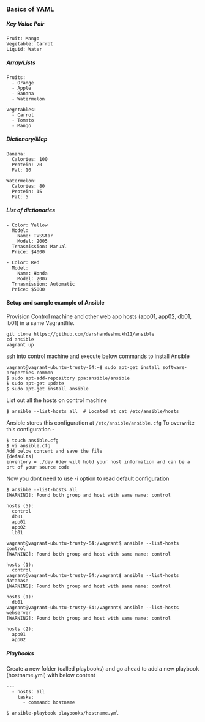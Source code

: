 ### Basics of YAML
##### Key Value Pair

```
Fruit: Mango
Vegetable: Carrot
Liquid: Water
```


##### Array/Lists
```
Fruits:
  - Orange
  - Apple
  - Banana
  - Watermelon

Vegetables:
  - Carrot
  - Tomato
  - Mango
```  

##### Dictionary/Map
```
Banana:
  Calories: 100
  Protein: 20
  Fat: 10

Watermelon:
  Calories: 80
  Protein: 15
  Fat: 5
```  

##### List of dictionaries
```
- Color: Yellow
  Model:
    Name: TVSStar
    Model: 2005
  Trnasmission: Manual
  Price: $4000
    
- Color: Red
  Model:
    Name: Honda
    Model: 2007
  Trnasmission: Automatic
  Price: $5000    
  ```
  #### Setup and sample example of Ansible
  Provision Control machine and other web app hosts (app01, app02, db01, lb01) in a same Vagrantfile. 
  ```
  git clone https://github.com/darshandeshmukh11/ansible
  cd ansible
  vagrant up
  ```
  ssh into control machine and execute below commands to install Ansible
  ```
  vagrant@vagrant-ubuntu-trusty-64:~$ sudo apt-get install software-properties-common
  $ sudo apt-add-repository ppa:ansible/ansible
  $ sudo apt-get update
  $ sudo apt-get install ansible
  ```
  
  List out all the hosts on control machine
  ```
  $ ansible --list-hosts all  # Located at cat /etc/ansible/hosts
  ```
  Ansible stores this configuration at ```/etc/ansible/ansible.cfg``` 
  To overwrite this configuration - 
  ```
  $ touch ansible.cfg
  $ vi ansible.cfg
  Add below content and save the file 
  [defaults]
  inventory = ./dev #dev will hold your host information and can be a prt of your source code
  ```
  Now you dont need to use -i option to read default configuration
  ```
  $ ansible --list-hosts all
  [WARNING]: Found both group and host with same name: control

  hosts (5):
    control
    db01
    app01
    app02
    lb01
 
  vagrant@vagrant-ubuntu-trusty-64:/vagrant$ ansible --list-hosts control
  [WARNING]: Found both group and host with same name: control

  hosts (1):
    control
 vagrant@vagrant-ubuntu-trusty-64:/vagrant$ ansible --list-hosts database
 [WARNING]: Found both group and host with same name: control

  hosts (1):
    db01
 vagrant@vagrant-ubuntu-trusty-64:/vagrant$ ansible --list-hosts webserver
 [WARNING]: Found both group and host with same name: control

  hosts (2):
    app01
    app02
``` 
##### Playbooks
Create a new folder (called playbooks) and go ahead to add a new playbook (hostname.yml) with below content 
```
---
  - hosts: all
    tasks:
      - command: hostname

$ ansible-playbook playbooks/hostname.yml
```

